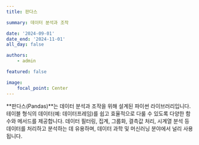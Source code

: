 ```yaml
---
title: 판다스

summary: 데이터 분석과 조작

date: '2024-09-01'
date_end: '2024-11-01'
all_day: false

authors:
    - admin

featured: false

image:
    focal_point: Center
---
```

**판다스(Pandas)**는 데이터 분석과 조작을 위해 설계된 파이썬 라이브러리입니다. 테이블 형식의 데이터(예: 데이터프레임)를 쉽고 효율적으로 다룰 수 있도록 다양한 함수와 메서드를 제공합니다. 데이터 필터링, 집계, 그룹화, 결측값 처리, 시계열 분석 등 데이터를 처리하고 분석하는 데 유용하며, 데이터 과학 및 머신러닝 분야에서 널리 사용됩니다.